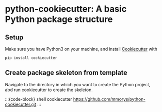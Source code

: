 # python-cookiecutter: A basic Python package structure

## Setup

Make sure you have Python3 on your machine, and install [Cookiecutter](https://cookiecutter.readthedocs.io/) with

```
pip install cookiecutter
```

## Create package skeleton from template

Navigate to the directory in which you want to create the Python project, abd run cookiecutter to create the skeleton.

:::{code-block} shell
cookiecutter https://github.com/mmorys/python-cookiecutter.git
:::
